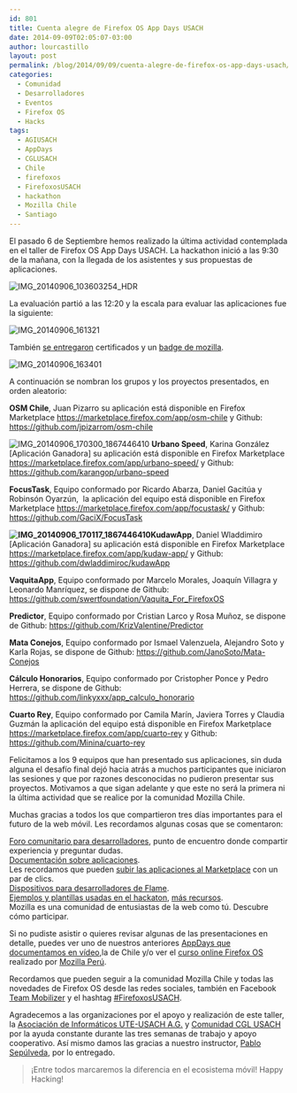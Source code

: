 ```yaml
---
id: 801
title: Cuenta alegre de Firefox OS App Days USACH
date: 2014-09-09T02:05:07-03:00
author: lourcastillo
layout: post
permalink: /blog/2014/09/09/cuenta-alegre-de-firefox-os-app-days-usach/
categories:
  - Comunidad
  - Desarrolladores
  - Eventos
  - Firefox OS
  - Hacks
tags:
  - AGIUSACH
  - AppDays
  - CGLUSACH
  - Chile
  - firefoxos
  - FirefoxosUSACH
  - hackathon
  - Mozilla Chile
  - Santiago
---
```

El pasado 6 de Septiembre hemos realizado la última actividad contemplada en el taller de Firefox OS App Days USACH. La hackathon inició a las 9:30 de la mañana, con la llegada de los asistentes y sus propuestas de aplicaciones.<!--more-->

<img class="aligncenter size-large wp-image-802" src="/images/2014/09/IMG_20140906_103603254_HDR-600x337.jpg" alt="IMG_20140906_103603254_HDR" width="600" height="337" srcset="/images/2014/09/IMG_20140906_103603254_HDR-600x337.jpg 600w, /images/2014/09/IMG_20140906_103603254_HDR-252x141.jpg 252w" sizes="(max-width: 600px) 100vw, 600px" /> 

La evaluación partió a las 12:20 y la escala para evaluar las aplicaciones fue la siguiente:

<img class="aligncenter size-large wp-image-803" src="/images/2014/09/IMG_20140906_161321-600x336.jpg" alt="IMG_20140906_161321" width="600" height="336" srcset="/images/2014/09/IMG_20140906_161321-600x336.jpg 600w, /images/2014/09/IMG_20140906_161321-252x141.jpg 252w, /images/2014/09/IMG_20140906_161321.jpg 1024w" sizes="(max-width: 600px) 100vw, 600px" /> 

También <a href="https://www.facebook.com/profile.php?id=1214050649&sk=photos&collection_token=1214050649%3A2305272732%3A69&set=a.10204782655825601.1073741834.1214050649&type=1" target="_blank">se entregaron</a> certificados y un <a title="Logro desbloqueado" href="https://badges.mozilla.org/en-US/badges/badge/Firefox-OS-App-Days-USACH-2014" target="_blank">badge de mozilla</a>.

<img class="aligncenter size-large wp-image-804" src="/images/2014/09/IMG_20140906_163401-600x600.jpg" alt="IMG_20140906_163401" width="600" height="600" srcset="/images/2014/09/IMG_20140906_163401-600x600.jpg 600w, /images/2014/09/IMG_20140906_163401-160x160.jpg 160w, /images/2014/09/IMG_20140906_163401-252x252.jpg 252w, /images/2014/09/IMG_20140906_163401.jpg 1456w" sizes="(max-width: 600px) 100vw, 600px" /> 

A continuación se nombran los grupos y los proyectos presentados, en orden aleatorio:

**OSM Chile**, Juan Pizarro su aplicación está disponible en Firefox Marketplace <a href="https://marketplace.firefox.com/app/osm-chile" target="_blank">https://marketplace.firefox.com/app/osm-chile</a> y Github: <a href="https://github.com/jpizarrom/osm-chile" target="_blank">https://github.com/jpizarrom/osm-chile</a>

<img class="alignright wp-image-805 size-medium" src="/images/2014/09/IMG_20140906_170300_1867446410-252x189.jpg" alt="IMG_20140906_170300_1867446410" width="252" height="189" srcset="/images/2014/09/IMG_20140906_170300_1867446410-252x189.jpg 252w, /images/2014/09/IMG_20140906_170300_1867446410-600x450.jpg 600w, /images/2014/09/IMG_20140906_170300_1867446410.jpg 800w" sizes="(max-width: 252px) 100vw, 252px" /> **Urbano Speed**, Karina González [Aplicación Ganadora] su aplicación está disponible en Firefox Marketplace <a href="https://marketplace.firefox.com/app/urbano-speed/" target="_blank">https://marketplace.firefox.com/app/urbano-speed/</a> y Github: <a href="https://github.com/karangop/urbano-speed" target="_blank">https://github.com/karangop/urbano-speed</a>

**FocusTask**, Equipo conformado por Ricardo Abarza, Daniel Gacitúa y Robinsón Oyarzún,  la aplicación del equipo está disponible en Firefox Marketplace <a href="https://marketplace.firefox.com/app/focustask/" target="_blank">https://marketplace.firefox.com/app/focustask/</a> y Github: <a href="https://github.com/GaciX/FocusTask" target="_blank">https://github.com/GaciX/FocusTask</a>

**<img class="alignleft size-medium wp-image-806" src="/images/2014/09/IMG_20140906_170117_1867446410-252x189.jpg" alt="IMG_20140906_170117_1867446410" width="252" height="189" srcset="/images/2014/09/IMG_20140906_170117_1867446410-252x189.jpg 252w, /images/2014/09/IMG_20140906_170117_1867446410-600x450.jpg 600w, /images/2014/09/IMG_20140906_170117_1867446410.jpg 800w" sizes="(max-width: 252px) 100vw, 252px" />KudawApp**, Daniel Wladdimiro [Aplicación Ganadora] su aplicación está disponible en Firefox Marketplace <a href="https://marketplace.firefox.com/app/kudaw-app/" target="_blank">https://marketplace.firefox.com/app/kudaw-app/</a> y Github: <a href="https://github.com/dwladdimiroc/kudawApp" target="_blank">https://github.com/dwladdimiroc/kudawApp</a>

**VaquitaApp**, Equipo conformado por Marcelo Morales, Joaquín Villagra y Leonardo Manríquez, se dispone de Github: <a href="https://github.com/swertfoundation/Vaquita_For_FirefoxOS" target="_blank">https://github.com/swertfoundation/Vaquita_For_FirefoxOS</a>

**Predictor**, Equipo conformado por Cristian Larco y Rosa Muñoz, se dispone de Github: <a href="https://github.com/KrizValentine/Predictor" target="_blank">https://github.com/KrizValentine/Predictor</a>

**Mata Conejos**, Equipo conformado por Ismael Valenzuela, Alejandro Soto y Karla Rojas, se dispone de Github: <a href="https://github.com/JanoSoto/Mata-Conejos" target="_blank">https://github.com/JanoSoto/Mata-Conejos</a>

**Cálculo Honorarios**, Equipo conformado por Cristopher Ponce y Pedro Herrera, se dispone de Github: <a href="https://github.com/linkyxxx/app_calculo_honorario" target="_blank">https://github.com/linkyxxx/app_calculo_honorario</a>

**Cuarto Rey**, Equipo conformado por Camila Marín, Javiera Torres y Claudia Guzmán la aplicación del equipo está disponible en Firefox Marketplace <a href="https://marketplace.firefox.com/app/cuarto-rey" target="_blank">https://marketplace.firefox.com/app/cuarto-rey</a> y Github: <a href="https://github.com/Minina/cuarto-rey" target="_blank">https://github.com/Minina/cuarto-rey</a>

Felicitamos a los 9 equipos que han presentado sus aplicaciones, sin duda alguna el desafío final dejó hacia atrás a muchos participantes que iniciaron las sesiones y que por razones desconocidas no pudieron presentar sus proyectos. Motivamos a que sigan adelante y que este no será la primera ni la última actividad que se realice por la comunidad Mozilla Chile.

Muchas gracias a todos los que compartieron tres días importantes para el futuro de la web móvil. Les recordamos algunas cosas que se comentaron:

<a href="https://www.mozilla-hispano.org/foro/viewforum.php?f=47" target="_blank">Foro comunitario para desarrolladores</a>, punto de encuentro donde compartir experiencia y preguntar dudas.  
<a href="https://developer.mozilla.org/es/Apps/Quickstart/Build/tu_primera_aplicacion" target="_blank">Documentación sobre aplicaciones</a>.  
Les recordamos que pueden <a href="https://marketplace.firefox.com/developers/submit/" target="_blank">subir las aplicaciones al Marketplace</a> con un par de clics.  
<a href="https://developer.mozilla.org/en-US/Firefox_OS/Developer_phone_guide/Flame" target="_blank">Dispositivos para desarrolladores de Flame</a>.  
<a href="https://etherpad.mozilla.org/FxOSAppDays-resources" target="_blank">Ejemplos y plantillas usadas en el hackaton</a>, <a href="https://wiki.mozilla.org/ReMo/SOPs/AppDaysInABox/Resources" target="_blank">más recursos</a>.  
Mozilla es una comunidad de entusiastas de la web como tú. Descubre cómo participar.

Si no pudiste asistir o quieres revisar algunas de las presentaciones en detalle, puedes ver uno de nuestros anteriores <a href="https://www.mozilla-hispano.org/firefox-os-app-days-valladolid/" target="_blank">AppDays que documentamos en vídeo</a>,la de Chile y/o ver el <a href="http://devcode.la/firefoxos/" target="_blank">curso online Firefox OS</a> realizado por <a href="http://mozilla.pe/" target="_blank">Mozilla Perú</a>.

Recordamos que pueden seguir a la comunidad Mozilla Chile y todas las novedades de Firefox OS desde las redes sociales, también en Facebook <a href="https://www.facebook.com/groups/mobilizerchile/" target="_blank">Team Mobilizer</a> y el hashtag <a href="https://twitter.com/hashtag/firefoxosusach?f=realtime&src=hash" target="_blank">#FirefoxosUSACH</a>.

Agradecemos a las organizaciones por el apoyo y realización de este taller, la <a href="http://www.informaticos.usach.cl/" target="_blank">Asociación de Informáticos UTE-USACH A.G.</a> y <a href="https://sitios.diinf.usach.cl/cgl/" target="_blank">Comunidad CGL USACH</a> por la ayuda constante durante las tres semanas de trabajo y apoyo cooperativo. Así mismo damos las gracias a nuestro instructor, <a title="Psep.cl" href="https://mozillachile.cl/" target="_blank">Pablo Sepúlveda</a>, por lo entregado.

> ¡Entre todos marcaremos la diferencia en el ecosistema móvil! Happy Hacking!